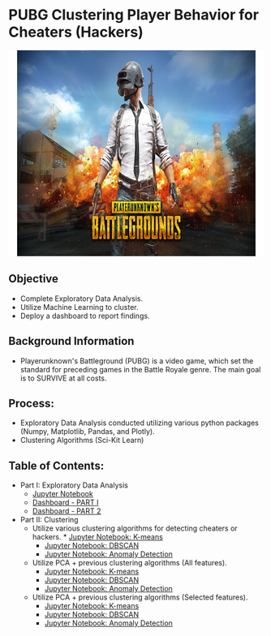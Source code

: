 # PUBG Clustering Player Behavior for Cheaters (Hackers)

<p align="center">
  <img width="600" height="406" src="assets/PUBG_logo.png">
</p>



## Objective
* Complete Exploratory Data Analysis.
* Utilize Machine Learning to cluster.
* Deploy a dashboard to report findings.

## Background Information
* Playerunknown's Battleground (PUBG) is a video game, which set the standard for preceding games in the Battle Royale genre. The main goal is to SURVIVE at all costs.

## Process:
* Exploratory Data Analysis conducted utilizing various python packages (Numpy, Matplotlib, Pandas, and Plotly).
* Clustering Algorithms (Sci-Kit Learn)


## Table of Contents:
* Part I: Exploratory Data Analysis
	* [Jupyter Notebook](https://github.com/SulmanK/PUBG_clustering-player-behavior-for-cheaters/blob/master/PUBG_EDA-Dashboard.ipynb)
	* [Dashboard - PART I](https://pubg-eda-part1-dash.herokuapp.com/)
	* [Dashboard - PART 2](https://pubg-eda-part2-dash.herokuapp.com/)
* Part II: Clustering
    * Utilize various clustering algorithms for detecting cheaters or hackers.
    		* [Jupyter Notebook: K-means](https://github.com/SulmanK/PUBG_clustering-player-behavior-for-cheaters/blob/master/PUBG_Clustering-K-means.ipynb)
		* [Jupyter Notebook: DBSCAN](https://github.com/SulmanK/PUBG_clustering-player-behavior-for-cheaters/blob/master/PUBG_Clustering-DBSCAN.ipynb)
		* [Jupyter Notebook: Anomaly Detection](https://github.com/SulmanK/PUBG_clustering-player-behavior-for-cheaters/blob/master/PUBG_Clustering-AnomalyDetection.ipynb)
   * Utilize PCA + previous clustering algorithms (All features).
   		* [Jupyter Notebook: K-means](https://github.com/SulmanK/PUBG_clustering-player-behavior-for-cheaters/blob/master/PUBG_Clustering-PCA-K-means(All%20Features).ipynb)
		* [Jupyter Notebook: DBSCAN](https://github.com/SulmanK/PUBG_clustering-player-behavior-for-cheaters/blob/master/PUBG_Clustering-PCA-DBSCAN(All%20Features).ipynb)
		* [Jupyter Notebook: Anomaly Detection](https://github.com/SulmanK/PUBG_clustering-player-behavior-for-cheaters/blob/master/PUBG_Clustering-PCA-AnomalyDetection(All%20Features).ipynb)
   * Utilize PCA + previous clustering algorithms (Selected features).
   		* [Jupyter Notebook: K-means](https://github.com/SulmanK/PUBG_clustering-player-behavior-for-cheaters/blob/master/PUBG_Clustering-PCA-K-means(Selected%20Features).ipynb)
		* [Jupyter Notebook: DBSCAN](https://github.com/SulmanK/PUBG_clustering-player-behavior-for-cheaters/blob/master/PUBG_Clustering-PCA-DBSCAN(Selected%20Features).ipynb)
		* [Jupyter Notebook: Anomaly Detection](https://github.com/SulmanK/PUBG_clustering-player-behavior-for-cheaters/blob/master/PUBG_Clustering-PCA-AnomalyDetection(Selected%20Features).ipynb)
		
   		


